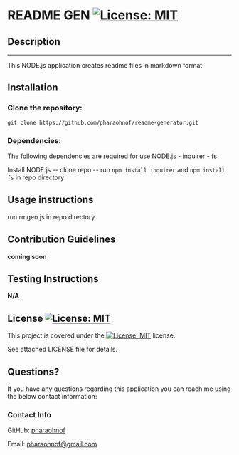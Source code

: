 #  README GEN   [![License: MIT](https://img.shields.io/badge/License-MIT-yellow.svg)](https://opensource.org/licenses/MIT)

  ##  Description

***

  This NODE.js application creates readme files in markdown format
  
  ##  Installation

  ### Clone the repository: 
    git clone https://github.com/pharaohnof/readme-generator.git  
      
  ### Dependencies:  
  The following dependencies are required for use   NODE.js - inquirer - fs
    
  Install NODE.js -- clone repo --  run `npm install inquirer` and `npm install fs` in repo directory  

  ##  Usage instructions  
    
  run rmgen.js in repo directory  
    
  ##  Contribution Guidelines  
    
  **coming soon**
    
  ##  Testing Instructions  
    
  **N/A**  
    
  ##  License  [![License: MIT](https://img.shields.io/badge/License-MIT-yellow.svg)](https://opensource.org/licenses/MIT)
      
  This project is covered under the [![License: MIT](https://img.shields.io/badge/License-MIT-yellow.svg)](https://opensource.org/licenses/MIT) license.  
    
  See attached LICENSE file for details.  
    
  ##  Questions?  
  
  If you have any questions regarding this application you can reach me using the below contact information:  
  ### Contact Info  
    
  GitHub: [pharaohnof](https://github.com/pharaohnof)

  Email:  pharaohnof@gmail.com  
    
 <!--  ## Result
  
  
  ![Final Result - hw5-js](./assets/images/final-weather-dashboard-html.png) -->